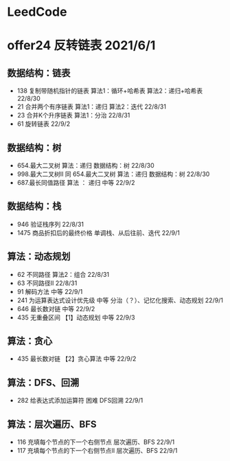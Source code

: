 # LeedCode
# offer24 反转链表 2021/6/1

## 数据结构：链表
* 138 复制带随机指针的链表    算法1：循环+哈希表 算法2：递归+哈希表 22/8/30
* 21  合并两个有序链表        算法1：递归   算法2：迭代     22/8/31
* 23  合并K个升序链表         算法1：分治  22/8/31
* 61  旋转链表              22/9/2


## 数据结构：树
* 654.最大二叉树    算法：递归  数据结构：树    22/8/30
* 998.最大二叉树II  同 654.最大二叉树   算法：递归  数据结构：树 22/8/30
* 687.最长同值路径   算法 ： 递归 中等 22/9/2

## 数据结构：栈
* 946 验证栈序列   22/8/31
* 1475 商品折扣后的最终价格  单调栈、从后往前、迭代 22/9/1

## 算法：动态规划
*   62 不同路径   算法2：组合 22/8/31
*   63 不同路径II     22/8/31
*   91 解码方法   中等  22/9/1
*  241 为运算表达式设计优先级  中等 分治（？）、记忆化搜索、动态规划  22/9/1
*  646 最长数对链       中等      22/9/2
*  435 无重叠区间       【1】动态规划   中等        22/9/3

## 算法：贪心
*  435 最长数对链       【2】贪心算法   中等   22/9/2

## 算法：DFS、回溯
* 282 给表达式添加运算符 困难 DFS回溯 22/9/1

## 算法：层次遍历、BFS
* 116 充填每个节点的下一个右侧节点 层次遍历、BFS     22/9/1
* 117 充填每个节点的下一个右侧节点II 层次遍历、BFS      22/9/1



